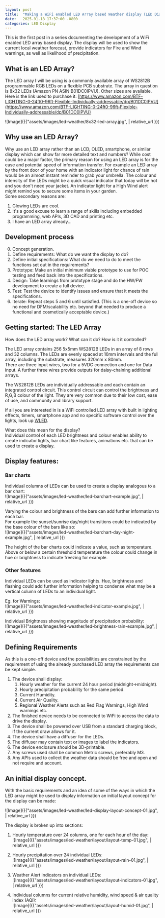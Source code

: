 ```yaml
---
layout: post
title:  "Making a WiFi enabled LED Array based Weather display (LED Display #1)"
date:   2025-01-18 17:37:00 -0800
categories: LED Display
---
```

  
This is the first post in a series documenting the development of a WiFi enabled LED array based display. The display will be used to show the current local weather forecast, provide indicators for Fire and Wind warnings, as well as likelihood of precipitation.  
  
## What is an LED Array?  
  
The LED array I will be using is a commonly available array of WS2812B programmable RGB LEDs on a flexible PCB substrate. The array in question is 8x32 LEDs (Amazon PN ASIN:B01DC0IPVU). Other sizes are available.  
Here is the link used to purchase it: [https://www.amazon.com/BTF-LIGHTING-0-24ft0-96ft-Flexible-Individually-addressable/dp/B01DC0IPVU](https://www.amazon.com/BTF-LIGHTING-0-24ft0-96ft-Flexible-Individually-addressable/dp/B01DC0IPVU)
  
![Image]({{"assets/images/led-weather/8x32-led-array.jpg",  | relative_url }})  
  
## Why use an LED Array?  
  
Why use an LED array rather than an LCD, OLED, smartphone, or similar display which can show far more detailed text and numbers? 
While cost could be a major factor, the primary reason for using an LED array is for the ease and potential speed of information transfer. For example an LED array by the front door of your home with an indicator light for chance of rain would be an almost instant reminder to grab your umbrella. The colour and intensity of the LEDs might be a quick visual indicator that today will be hot and you don't need your jacket. An indicator light for a High Wind alert might remind you to secure some items in your garden.  
Some secondary reasons are:   
1. Glowing LEDs are cool.   
2. It's a good excuse to learn a range of skills including embedded programming, web APIs, 3D CAD and printing etc.  
3. I have an LED array already...  
  
  
## Development process

0. Concept generation.
1. Define requirements: What do we want the display to do?  
2. Define initial specifications: What do we need to do to meet the functions set out in the requirements?  
3. Prototype: Make an initial minimum viable prototype to use for POC testing and feed back into the specifications.  
4. Design: Take learnings from prototype stage and do the HW/FW development to create a full device.
5. Test: Test the device to identify issues and ensure that it meets the specifications.
6. Iterate: Repeat steps 5 and 6 until satisfied. (This is a one-off device so no need for DFM/scalability etc. beyond that needed to produce a functional and cosmetically acceptable device.)



## Getting started: The LED Array

How does the LED array work? What can it do? How is it it controlled?  
  
The LED array contains 256 5x5mm WS2812B LEDs in an array of 8 rows and 32 columns. 
The LEDs are evenly spaced at 10mm intervals and the full array, including the substrate, measures 320mm x 80mm.  
There are three input wires, two for a 5VDC connection and one for Data input. A further three wires provide outputs for daisy-chaining additional arrays.   
    
The WS2812B LEDs are individually addressable and each contain an integrated control circuit. This control circuit can control the brightness and R,G,B colour of the light. They are very common due to their low cost, ease of use, and community and library support.  
  
If all you are interested in is a WiFi controlled LED array with built in lighting effects, timers, smartphone app and no specific software control over the lights, look up [WLED](https://kno.wled.ge/).  
  
What does this mean for the display?  
Individual control of each LED brightness and colour enables ability to create indicator lights, bar chart like features, animations etc. that can be used to create a display.  
  
## Display features:  
  
### Bar charts  
Individual columns of LEDs can be used to create a display analogous to a bar chart:  
![Image]({{"assets/images/led-weather/led-barchart-example.jpg",  | relative_url }})  
  
Varying the colour and brightness of the bars can add further information to each bar.  
For example the sunset/sunrise day/night transitions could be indicated by the base colour of the bars like so:  
![Image]({{"assets/images/led-weather/led-barchart-day-night-example.jpg",  | relative_url }})  
  
The height of the bar charts could indicate a value, such as temperature. Above or below a certain threshold temperature the colour could change in hue or brightness to indicate freezing for example.  
  
### Other features
Individual LEDs can be used as indicator lights. Hue, brightness and flashing could add further information helping to condense what may be a vertical column of LEDs to an individual light.
    
Eg. for Warnings:  
![Image]({{"assets/images/led-weather/led-indicator-example.jpg",  | relative_url }})  
  
Individual Brightness showing  magnitude of precipitation probability:  
![Image]({{"assets/images/led-weather/led-brightness-rain-example.jpg",  | relative_url }})  
  
## Defining Requirements  
  
As this is a one-off device and the possibilities are constrained by the requirement of using the already purchased LED array the requirements can be kept simple. 

1. The device shall display:
    1. Hourly weather for the current 24 hour period (midnight->midnight).
    2. Hourly precipitation probability for the same period.
    3. Current Humidity.
    4. Current Air Quality.
    5. Regional Weather Alerts such as Red Flag Warnings, High Wind warnings etc.
2. The finished device needs to be connected to WiFi to access the data to drive the display.
3. The device shall be powered over USB from a standard charging block, if the current draw allows for it.
4. The device shall have a diffuser for the LEDs. 
5. The diffuser may contain text or images to label the indicators.
6. The device enclosure should be 3D-printable.
7. Any screws used shall be common Metric screws, preferably M3.
8. Any APIs used to collect the weather data should be free and open and not require and account.
  
## An initial display concept.  
 
With the basic requirements and an idea of some of the ways in which the LED array might be used to display information an initial layout concept for the display can be made:
  
![Image]({{"assets/images/led-weather/led-display-layout-concept-01.jpg",  | relative_url }})    
  
The display is broken up into sections:  
  
1. Hourly temperature over 24 columns, one for each hour of the day:  
![Image]({{"assets/images/led-weather/layout/layout-temp-01.jpg",  | relative_url }})   
   
2. Hourly precipitation over 24 individual LEDs:  
![Image]({{"assets/images/led-weather/layout/layout-rain-01.jpg",  | relative_url }})   
   
3. Weather Alert indicators on individual LEDs:  
![Image]({{"assets/images/led-weather/layout/layout-indicators-01.jpg",  | relative_url }})
     
4. Individual columns for current relative humidity, wind speed & air quality index (AQI):  
![Image]({{"assets/images/led-weather/layout/layout-humid-01.jpg",  | relative_url }})     
